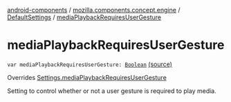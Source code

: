 [android-components](../../index.md) / [mozilla.components.concept.engine](../index.md) / [DefaultSettings](index.md) / [mediaPlaybackRequiresUserGesture](./media-playback-requires-user-gesture.md)

# mediaPlaybackRequiresUserGesture

`var mediaPlaybackRequiresUserGesture: `[`Boolean`](https://kotlinlang.org/api/latest/jvm/stdlib/kotlin/-boolean/index.html) [(source)](https://github.com/mozilla-mobile/android-components/blob/master/components/concept/engine/src/main/java/mozilla/components/concept/engine/Settings.kt#L160)

Overrides [Settings.mediaPlaybackRequiresUserGesture](../-settings/media-playback-requires-user-gesture.md)

Setting to control whether or not a user gesture is required to play media.

